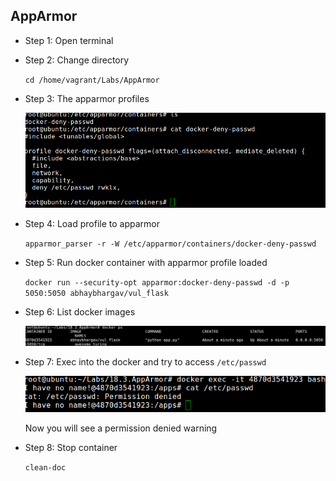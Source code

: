 ## AppArmor
* Step 1: Open terminal

* Step 2: Change directory

	 `cd /home/vagrant/Labs/AppArmor`
	 
* Step 3: The apparmor profiles

	![Image](./img/profile.png)
	
* Step 4: Load profile to apparmor

	`apparmor_parser -r -W /etc/apparmor/containers/docker-deny-passwd`	  

* Step 5: Run docker container with apparmor profile loaded
	
	`docker run --security-opt apparmor:docker-deny-passwd -d -p 5050:5050 abhaybhargav/vul_flask`	
	
* Step 6: List docker images

	![Image](./img/docker-ls.png)
	
* Step 7: Exec into the docker and try to access `/etc/passwd`
	
	![Image](./img/docker-exec.png)
	
	Now you will see a permission denied warning
	
* Step 8: Stop container
	
	`clean-doc`
	